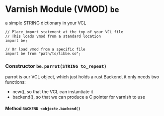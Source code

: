 <!--

   !!!!!!  WARNING: DO NOT EDIT THIS FILE!

   This file was generated from the Varnish VMOD source code.
   It will be automatically updated on each build.

-->
# Varnish Module (VMOD) `be`

a simple STRING dictionary in your VCL

```vcl
// Place import statement at the top of your VCL file
// This loads vmod from a standard location
import be;

// Or load vmod from a specific file
import be from "path/to/libbe.so";
```

### Constructor `be.parrot(STRING to_repeat)`

parrot is our VCL object, which just holds a rust Backend,
it only needs two functions:
- new(), so that the VCL can instantiate it
- backend(), so that we can produce a C pointer for varnish to use

#### Method `BACKEND <object>.backend()`
